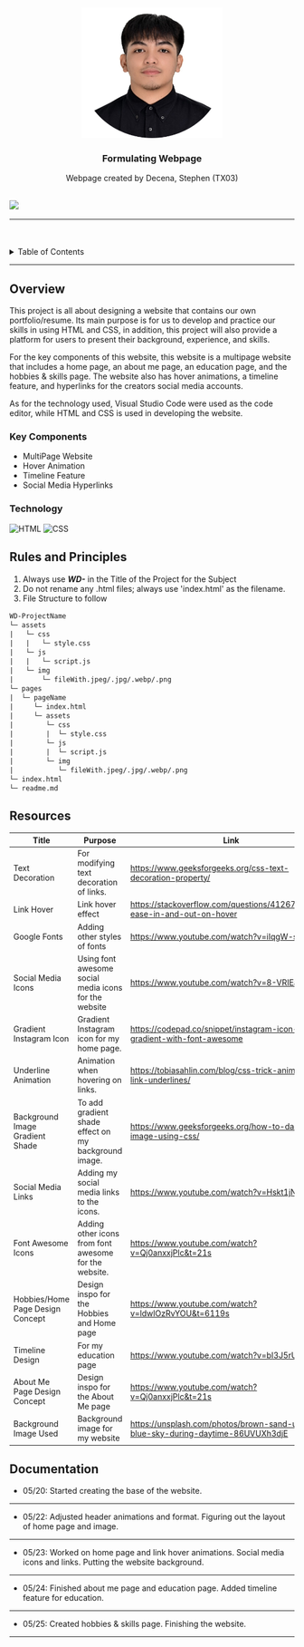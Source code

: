 <a name="readme-top"/>

<br/>

<br />
<div align="center">
  <a href="https://github.com/sdecena/">
  <!-- TODO: If you want to add logo or banner you can add it here -->
    <img src="./assets/img/picModified.png" alt="" width="250" height="230">
  </a>
<!-- TODO: Change Title to the name of the title of your Project -->
  <h3 align="center">Formulating Webpage</h3>
</div>
<!-- TODO: Make a short description -->
<div align="center">
 Webpage created by Decena, Stephen (TX03)
</div>

<br />

<!-- TODO: Change the zyx-0314 into your github username  -->
<!-- TODO: Change the WD-Template-Project into the same name of your folder -->
![](https://visit-counter.vercel.app/counter.png?page=sdecena/WD-Seatwork-2)

---

<br />
<br />

<!-- TODO: If you want to add more layers for your readme -->
<details>
  <summary>Table of Contents</summary>
  <ol>
    <li>
      <a href="#overview">Overview</a>
      <ol>
        <li>
          <a href="#key-components">Key Components</a>
        </li>
        <li>
          <a href="#technology">Technology</a>
        </li>
      </ol>
    </li>
    <li>
      <a href="#rules-and-principles">Rules and Principles</a>
    </li>
    <li>
      <a href="#resources">Resources</a>
    </li>
        <li>
      <a href="#documentation">Documentation</a>
    </li>
  </ol>
</details>

---

## Overview

<!-- TODO: To be changed -->
<!-- The following are just sample -->
<!-- Description of the project in details. -->

<!-- Guiding Question:
- What is the project
- Whats the purpose
- What are key components
- What technology used and how it is used -->

This project is all about designing a website that contains our own portfolio/resume. Its main
purpose is for us to develop and practice our skills in using HTML and CSS, in addition, this
project will also provide a platform for users to present their background, experience, and skills.

For the key components of this website, this website is a multipage website that includes a 
home page, an about me page, an education page, and the hobbies & skills page. The website 
also has hover animations, a timeline feature, and hyperlinks for the creators social media 
accounts.

As for the technology used, Visual Studio Code were used as the code editor, while HTML and 
CSS is used in developing the website.


### Key Components
<!-- TODO: List of Key Components -->
<!-- The following are just sample -->
- MultiPage Website
- Hover Animation
- Timeline Feature
- Social Media Hyperlinks


### Technology
<!-- TODO: List of Technology Used -->
![HTML](https://img.shields.io/badge/HTML-E34F26?style=for-the-badge&logo=html5&logoColor=white)
![CSS](https://img.shields.io/badge/CSS-1572B6?style=for-the-badge&logo=css3&logoColor=white)


## Rules and Principles
1. Always use ***WD-*** in the Title of the Project for the Subject
2. Do not rename any .html files; always use 'index.html' as the filename.
3. File Structure to follow

```
WD-ProjectName
└─ assets
|   └─ css
|   |   └─ style.css
|   └─ js
|   |   └─ script.js
|   └─ img
|       └─ fileWith.jpeg/.jpg/.webp/.png
└─ pages
|  └─ pageName
|     └─ index.html
|     └─ assets
|        └─ css
|        |  └─ style.css
|        └─ js
|        |  └─ script.js
|        └─ img
|           └─ fileWith.jpeg/.jpg/.webp/.png
└─ index.html
└─ readme.md
```

## Resources

<!-- TODO: Add References -->
| Title | Purpose | Link |
|-|-|-|
| Text Decoration | For modifying text decoration of links. | https://www.geeksforgeeks.org/css-text-decoration-property/ |
| Link Hover | Link hover effect | https://stackoverflow.com/questions/41267357/css-ease-in-and-out-on-hover |
| Google Fonts | Adding other styles of fonts | https://www.youtube.com/watch?v=iIqgW-stZmE |
| Social Media Icons | Using font awesome social media icons for the website | https://www.youtube.com/watch?v=8-VRIEaIKqI |
| Gradient Instagram Icon | Gradient Instagram icon for my home page. | https://codepad.co/snippet/instagram-icon-gradient-with-font-awesome |
| Underline Animation | Animation when hovering on links. | https://tobiasahlin.com/blog/css-trick-animating-link-underlines/ |
| Background Image Gradient Shade  | To add gradient shade effect on my background image. | https://www.geeksforgeeks.org/how-to-darken-an-image-using-css/ |
| Social Media Links  | Adding my social media links to the icons. | https://www.youtube.com/watch?v=Hskt1jN7JTc|
| Font Awesome Icons  | Adding other icons from font awesome for the website. | https://www.youtube.com/watch?v=Qj0anxxjPlc&t=21s |
| Hobbies/Home Page Design Concept | Design inspo for the Hobbies and Home page | https://www.youtube.com/watch?v=ldwlOzRvYOU&t=6119s |
| Timeline Design | For my education page | https://www.youtube.com/watch?v=bI3J5rUonEg |
| About Me Page Design Concept | Design inspo for the About Me page | https://www.youtube.com/watch?v=Qj0anxxjPlc&t=21s |
| Background Image Used | Background image for my website | https://unsplash.com/photos/brown-sand-under-blue-sky-during-daytime-86UVUXh3djE |


## Documentation
- 05/20: Started creating the base of the website.
---
- 05/22: Adjusted header animations and format.
Figuring out the layout of home page and image.
---
- 05/23: Worked on home page and link hover animations.
Social media icons and links.
Putting the website background.
---
- 05/24: Finished about me page and education page.
Added timeline feature for education.
---
- 05/25: Created hobbies & skills page.
Finishing the website.

---